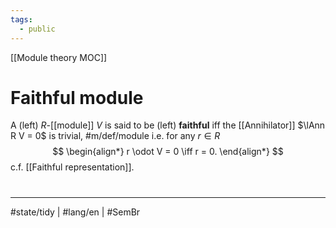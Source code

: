```yaml
---
tags:
  - public
---
```

[[Module theory MOC]]
# Faithful module

 A (left) $R$-[[module]] $V$ is said to be (left) **faithful** iff the [[Annihilator]] $\lAnn R V = 0$ is trivial, #m/def/module i.e. for any $r \in R$
 $$
\begin{align*}
r \odot  V = 0 \iff r = 0.
\end{align*}
$$
c.f. [[Faithful representation]].


#
---
#state/tidy | #lang/en | #SemBr
